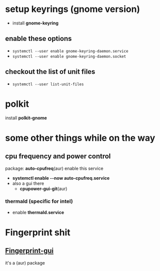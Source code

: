 # setup keyrings (gnome version)
- install **gnome-keyring**

## enable these options
- `systemctl --user enable gnome-keyring-daemon.service`
- `systemctl --user enable gnome-keyring-daemon.socket`

## checkout the list of unit files
- `systemctl --user list-unit-files`

# polkit
install **polkit-gnome**


# some other things while on the way

## cpu frequency and power control
package: **auto-cpufreq**(aur)
enable this service
- **systemctl enable --now auto-cpufreq.service**
- also a gui there
    - **cpupower-gui-git**(aur)

### thermald (specific for intel)
- enable **thermald.service**



# Fingerprint shit
## [Fingerprint-gui](https://wiki.archlinux.org/title/Fingerprint_GUI)
it's a (aur) package







